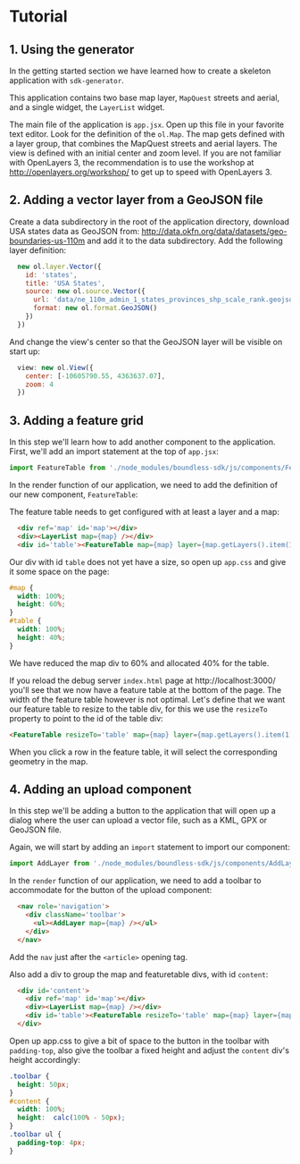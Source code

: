 # Tutorial

## 1. Using the generator
In the getting started section we have learned how to create a skeleton application with ```sdk-generator```.

This application contains two base map layer, ```MapQuest``` streets and aerial, and a single widget, the ```LayerList``` widget.

The main file of the application is ```app.jsx```. Open up this file in your favorite text editor. Look for the definition of the ```ol.Map```. The map gets defined with a layer group, that combines the MapQuest streets and aerial layers. The view is defined with an initial  center and zoom level. If you are not familiar with OpenLayers 3, the recommendation is to use the workshop at http://openlayers.org/workshop/ to get up to speed with OpenLayers 3.

## 2. Adding a vector layer from a GeoJSON file
Create a data subdirectory in the root of the application directory, download USA states data as GeoJSON from: http://data.okfn.org/data/datasets/geo-boundaries-us-110m and add it to the data subdirectory.
Add the following layer definition:

```javascript
  new ol.layer.Vector({
    id: 'states',
    title: 'USA States',
    source: new ol.source.Vector({
      url: 'data/ne_110m_admin_1_states_provinces_shp_scale_rank.geojson',
      format: new ol.format.GeoJSON()
    })
  })
```

And change the view's center so that the GeoJSON layer will be visible on start up:

```javascript
  view: new ol.View({
    center: [-10605790.55, 4363637.07],
    zoom: 4
  })
```

## 3. Adding a feature grid
In this step we'll learn how to add another component to the application. First, we'll add an import statement at the top of ```app.jsx```:

```javascript
import FeatureTable from './node_modules/boundless-sdk/js/components/FeatureTable.jsx';
```

In the render function of our application, we need to add the definition of our new component, ```FeatureTable```:

The feature table needs to get configured with at least a layer and a map:

```html
  <div ref='map' id='map'></div>
  <div><LayerList map={map} /></div>
  <div id='table'><FeatureTable map={map} layer={map.getLayers().item(1)} /></div>
```

Our div with id ```table``` does not yet have a size, so open up ```app.css``` and give it some space on the page:

```css
#map {
  width: 100%;
  height: 60%;
}
#table {
  width: 100%;
  height: 40%;
}
```

We have reduced the map div to 60% and allocated 40% for the table.

If you reload the debug server ```index.html``` page at http://localhost:3000/ you'll see that we now have a feature table at the bottom of the page. The width of the feature table however is not optimal. Let's define that we want our feature table to resize to the table div, for this we use the ```resizeTo``` property to point to the id of the table div:

```html
<FeatureTable resizeTo='table' map={map} layer={map.getLayers().item(1)} />
```

When you click a row in the feature table, it will select the corresponding geometry in the map.

## 4. Adding an upload component
In this step we'll be adding a button to the application that will open up a dialog where the user can upload a vector file, such as a KML, GPX or GeoJSON file.

Again, we will start by adding an ```import``` statement to import our component:

```javascript
import AddLayer from './node_modules/boundless-sdk/js/components/AddLayer.jsx';
```

In the ```render``` function of our application, we need to add a toolbar to accommodate for the button of the upload component:

```html
  <nav role='navigation'>
    <div className='toolbar'>
      <ul><AddLayer map={map} /></ul>
    </div>
  </nav>
```

Add the ```nav``` just after the ```<article>``` opening tag.

Also add a div to group the map and featuretable divs, with id ```content```:

```html
  <div id='content'>
    <div ref='map' id='map'></div>
    <div><LayerList map={map} /></div>
    <div id='table'><FeatureTable resizeTo='table' map={map} layer={map.getLayers().item(1)} /></div>
  </div>
```

Open up app.css to give a bit of space to the button in the toolbar with ```padding-top```, also give the toolbar a fixed height and adjust the ```content``` div's height accordingly:

```css
.toolbar {
  height: 50px;
}
#content {
  width: 100%;
  height:  calc(100% - 50px);
}
.toolbar ul {
  padding-top: 4px;
}
```
